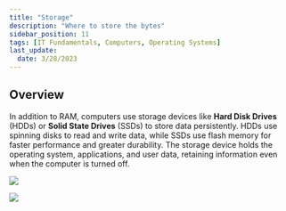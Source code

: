 ```yaml
---
title: "Storage"
description: "Where to store the bytes"
sidebar_position: 11
tags: [IT Fundamentals, Computers, Operating Systems]
last_update:
  date: 3/28/2023
---
```


## Overview 

In addition to RAM, computers use storage devices like **Hard Disk Drives** (HDDs) or **Solid State Drives** (SSDs) to store data persistently. HDDs use spinning disks to read and write data, while SSDs use flash memory for faster performance and greater durability. The storage device holds the operating system, applications, and user data, retaining information even when the computer is turned off.

<div class="img-center">

![](/img/docs/ssd-vs-hdd-hero-1688630547197.jpeg)

</div>

<div class="img-center">

![](/img/docs/comphwdifftypesofstorage.png)

</div>
